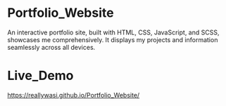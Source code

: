 # Portfolio_Website
An interactive portfolio site, built with HTML, CSS, JavaScript, and SCSS, showcases me comprehensively. It displays my projects and information seamlessly across all devices.
# Live_Demo
https://reallywasi.github.io/Portfolio_Website/
